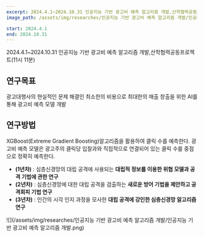```yaml
---
excerpt: 2024.4.1~2024.10.31 인공지능 기반 광고비 예측 알고리즘 개발,산학협력공동프로젝트(11시 11분) 
image_path: /assets/img/researches/인공지능 기반 광고비 예측 알고리즘 개발/인공지능 기반 광고비 예측 알고리즘 개발.png

start: 2024.4.1
end: 2024.10.31
---
```


2024.4.1~2024.10.31 인공지능 기반 광고비 예측 알고리즘 개발,산학협력공동프로젝트(11시 11분) 

## 연구목표

광고대행사의 현실적인 문제 해결인 최소한의 비용으로 최대한의 매출 창출을 위한 AI를 통해 광고비 예측 모델 개발

## 연구방법
XGBoost(Extreme Gradient Boosting)알고리즘을 활용하여 클릭 수를 예측한다. 
광고비 예측 모델은 광고주의 클릭당 입찰과와 직접적으로 연결되어 있는 클릭 수를 중점으로 정확히 예측한다.

- **(1년차)** : 심층신경망의 대립 공격에 사용되는 **대립적 정보를 이용한 위협 모델과 공격 기법에 관한 연구**
- **(2년차)** : 심층신경망에 대한 대립 공격을 검출하는 **새로운 방어 기법을 제안하고 공격회피 기법 연구**
- **(3년차)** : 인간의 시각 인지 과정을 모사한 **대립 공격에 강인한 심층신경망 알고리즘 연구**


![](/assets/img/researches/인공지능 기반 광고비 예측 알고리즘 개발/인공지능 기반 광고비 예측 알고리즘 개발.png)
